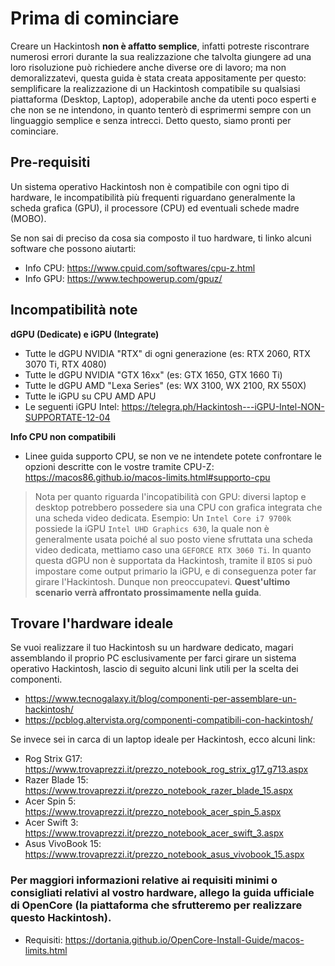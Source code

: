 # Prima di cominciare
Creare un Hackintosh **non è affatto semplice**, infatti potreste riscontrare numerosi errori durante la sua realizzazione che talvolta giungere ad una loro risoluzione può richiedere anche diverse ore di lavoro; ma non demoralizzatevi, questa guida è stata creata appositamente per questo: semplificare la realizzazione di un Hackintosh compatibile su qualsiasi piattaforma (Desktop, Laptop), adoperabile anche da utenti poco esperti e che non se ne intendono, in quanto tenterò di esprimermi sempre con un linguaggio semplice e senza intrecci. Detto questo, siamo pronti per cominciare.

## Pre-requisiti
Un sistema operativo Hackintosh non è compatibile con ogni tipo di hardware, le incompatibilità più frequenti riguardano generalmente la scheda grafica (GPU), il processore (CPU) ed eventuali schede madre (MOBO).

Se non sai di preciso da cosa sia composto il tuo hardware, ti linko alcuni software che possono aiutarti:
* Info CPU: https://www.cpuid.com/softwares/cpu-z.html
* Info GPU: https://www.techpowerup.com/gpuz/

## Incompatibilità note
**dGPU (Dedicate) e iGPU (Integrate)**
* Tutte le dGPU NVIDIA "RTX" di ogni generazione (es: RTX 2060, RTX 3070 Ti, RTX 4080)
* Tutte le dGPU NVIDIA "GTX 16xx" (es: GTX 1650, GTX 1660 Ti)
* Tutte le dGPU AMD "Lexa Series" (es: WX 3100, WX 2100, RX 550X)
* Tutte le iGPU su CPU AMD APU
* Le seguenti iGPU Intel: https://telegra.ph/Hackintosh---iGPU-Intel-NON-SUPPORTATE-12-04

**Info CPU non compatibili**
* Linee guida supporto CPU, se non ve ne intendete potete confrontare le opzioni descritte con le vostre tramite CPU-Z: https://macos86.github.io/macos-limits.html#supporto-cpu

> Nota per quanto riguarda l'incopatibilità con GPU: diversi laptop e desktop potrebbero possedere sia una CPU con grafica integrata che una scheda video dedicata. Esempio: Un `Intel Core i7 9700k` possiede la iGPU `Intel UHD Graphics 630`, la quale non è generalmente usata poiché al suo posto viene sfruttata una scheda video dedicata, mettiamo caso una `GEFORCE RTX 3060 Ti`. In quanto questa dGPU non è supportata da Hackintosh, tramite il `BIOS` si può impostare come output primario la iGPU, e di conseguenza poter far girare l'Hackintosh. Dunque non preoccupatevi. **Quest'ultimo scenario verrà affrontato prossimamente nella guida**.


## Trovare l'hardware ideale
Se vuoi realizzare il tuo Hackintosh su un hardware dedicato, magari assemblando il proprio PC esclusivamente per farci girare un sistema operativo Hackintosh, lascio di seguito alcuni link utili per la scelta dei componenti.
* https://www.tecnogalaxy.it/blog/componenti-per-assemblare-un-hackintosh/
* https://pcblog.altervista.org/componenti-compatibili-con-hackintosh/

Se invece sei in carca di un laptop ideale per Hackintosh, ecco alcuni link:
* Rog Strix G17: https://www.trovaprezzi.it/prezzo_notebook_rog_strix_g17_g713.aspx
* Razer Blade 15: https://www.trovaprezzi.it/prezzo_notebook_razer_blade_15.aspx
* Acer Spin 5: https://www.trovaprezzi.it/prezzo_notebook_acer_spin_5.aspx
* Acer Swift 3: https://www.trovaprezzi.it/prezzo_notebook_acer_swift_3.aspx
* Asus VivoBook 15: https://www.trovaprezzi.it/prezzo_notebook_asus_vivobook_15.aspx


### Per maggiori informazioni relative ai requisiti minimi o consigliati relativi al vostro hardware, allego la guida ufficiale di OpenCore (la piattaforma che sfrutteremo per realizzare questo Hackintosh).
* Requisiti: https://dortania.github.io/OpenCore-Install-Guide/macos-limits.html
